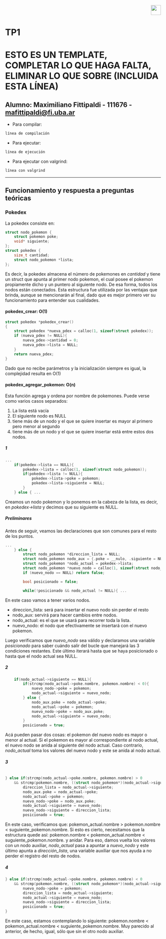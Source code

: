 <div align="right">
<img width="32px" src="img/algo2.svg">
</div>

# TP1

# ESTO ES UN TEMPLATE, COMPLETAR LO QUE HAGA FALTA, ELIMINAR LO QUE SOBRE (INCLUIDA ESTA LÍNEA)

## Alumno: Maximiliano Fittipaldi - 111676 - mafittipaldi@fi.uba.ar

- Para compilar:

```bash
línea de compilación
```

- Para ejecutar:

```bash
línea de ejecución
```

- Para ejecutar con valgrind:
```bash
línea con valgrind
```

---

##  Funcionamiento y respuesta a preguntas teóricas

### Pokedex

La pokedex consiste en: 

```c
struct nodo_pokemon {
	struct pokemon poke;
	void* siguiente;	
};
struct pokedex {
	size_t cantidad;
	struct nodo_pokemon *lista;
};
```
Es decir, la pokedex almacena el número de pokemones en _cantidad_
y tiene un struct que apunta al primer nodo pokemon, el cual posee el
pokemon propiamente dicho y un puntero al siguiente nodo. De esa forma,
todos los nodos están conectados.
Esta estructura fue utilizada por las ventajas que brinda, aunque se mencionarán
al final, dado que es mejor primero ver su funcionamiento para entender sus cualidades.

#### pokedex_crear: O(1)
```c
struct pokedex *pokedex_crear()
{
	struct pokedex *nueva_pdex = calloc(1, sizeof(struct pokedex));
	if (nueva_pdex != NULL){
		nueva_pdex->cantidad = 0;
		nueva_pdex->lista = NULL;
	}
	return nueva_pdex;
}
```
Dado que no recibe parámetros y la inicialización siempre es igual, la complejidad
resulta en O(1)

#### pokedex_agregar_pokemon: O(n)

Esta función agrega y ordena por nombre de pokemones.
Puede verse como varios casos separados:
1. La lista está vacía
2. El siguiente nodo es NULL
3. tiene más de un nodo y el que se quiere insertar es mayor al
primero pero menor al segundo
4. tiene más de un nodo y el que se quiere insertar está
entre estos dos nodos.

##### 1
```c
...
	if(pokedex->lista == NULL){
		pokedex->lista = calloc(1, sizeof(struct nodo_pokemon));
		if(pokedex->lista != NULL){
			pokedex->lista->poke = pokemon;
			pokedex->lista->siguiente = NULL;
		}
	} else { ...
```
Creamos un nodo pokemon y lo ponemos en la cabeza de la lista, es decir,
en _pokedex->lista_ y decimos que su siguiente es NULL.
##### Preliminares
Antes de seguir, veamos las declaraciones que son comunes para el resto de los
puntos.
```c
...
	} else {
		struct nodo_pokemon *direccion_lista = NULL;
		struct nodo_pokemon nodo_aux = {.poke = __nulo, .siguiente = NULL};
		struct nodo_pokemon *nodo_actual = pokedex->lista;
		struct nodo_pokemon *nuevo_nodo = calloc(1, sizeof(struct nodo_pokemon));
		if (nuevo_nodo == NULL) return false;

		bool posicionado = false;

		while(!posicionado && nodo_actual != NULL){ ...
```
En este caso vamos a tener varios nodos.
- direccion_lista: será para insertar el nuevo nodo sin perder el resto
- nodo_aux: servirá para hacer cambios entre nodos.
- nodo_actual: es el que se usará para recorrer toda la lista.
- nuevo_nodo: el nodo que efectivamente se insertará con el nuevo pokemon.

Luego verificamos que _nuevo_nodo_ sea válido y declaramos una variable _posicionado_
para saber cuándo salir del bucle que manejará las 3 condiciones restantes. Este
último iterará hasta que se haya posicionado o hasta que el nodo actual sea NULL.

##### 2
```c
	if(nodo_actual->siguiente == NULL){
		if(strcmp(nodo_actual->poke.nombre, pokemon.nombre) < 0){
			nuevo_nodo->poke = pokemon;
			nodo_actual->siguiente = nuevo_nodo;
		} else {
			nodo_aux.poke = nodo_actual->poke;
			nodo_actual->poke = pokemon;
			nuevo_nodo->poke = nodo_aux.poke;
			nodo_actual->siguiente = nuevo_nodo;
		}
		posicionado = true;
```
Acá pueden pasar dos cosas: el pokemon del nuevo nodo es mayor o menor al actual.
Si el pokemon es mayor al correspondiente al nodo actual, el nuevo nodo se anida
al siguiente del nodo actual. Caso contrario, _nodo_actual_ toma los valores
del nuevo nodo y este se anida al nodo actual.
##### 3
```c

} else if(strcmp(nodo_actual->poke.nombre, pokemon.nombre) > 0
    && strcmp(pokemon.nombre, ((struct nodo_pokemon*)(nodo_actual->siguiente))->poke.nombre) < 0){
        direccion_lista = nodo_actual->siguiente;
        nodo_aux.poke = nodo_actual->poke;
        nodo_actual->poke = pokemon;
        nuevo_nodo->poke = nodo_aux.poke;
        nodo_actual->siguiente = nuevo_nodo;
        nuevo_nodo->siguiente = direccion_lista;
        posicionado = true;
```
En este caso, verificamos que: 
pokemon_actual.nombre > pokemon.nombre < suguiente_pokemon.nombre.
Si esto es cierto, necesitamos que la estructura quede así:
pokemon.nombre < pokemon_actual.nombre < suguiente_pokemon.nombre.
y anidar.
Para eso, damos vuelta los valores con un nodo auxiliar, _nodo_actual_ pasa a apuntar
a _nuevo_nodo_ y este último apunta a _dirección_lista_, una variable auxiliar que
nos ayuda a no perder el registro del resto de nodos.

##### 4
```c
} else if(strcmp(nodo_actual->poke.nombre, pokemon.nombre) < 0
    && strcmp(pokemon.nombre, ((struct nodo_pokemon*)(nodo_actual->siguiente))->poke.nombre) < 0){
        nuevo_nodo->poke = pokemon;
        direccion_lista = nodo_actual->siguiente;
        nodo_actual->siguiente = nuevo_nodo;
        nuevo_nodo->siguiente = direccion_lista;
        posicionado = true;
}
```
En este caso, estamos contemplando lo siguiente:
pokemon.nombre < pokemon_actual.nombre < suguiente_pokemon.nombre.
Muy parecido al anterior, de hecho, igual, sólo que sin el otro nodo auxiliar.

